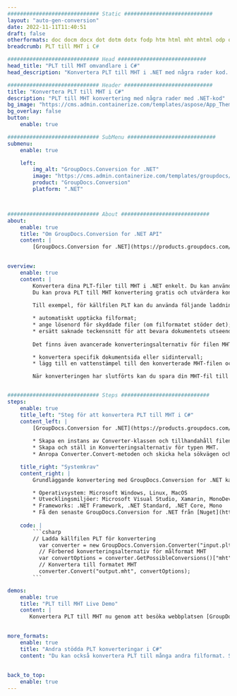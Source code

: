 ```yaml
---
############################# Static ############################
layout: "auto-gen-conversion"
date: 2022-11-11T11:40:51
draft: false
otherformats: doc docm docx dot dotm dotx fodp htm html mht mhtml odp odt otp pot potm potx pps ppsm ppsx ppt pptm pptx rtf
breadcrumb: PLT till MHT i C#

############################# Head ############################
head_title: "PLT till MHT omvandlare i C#"
head_description: "Konvertera PLT till MHT i .NET med några rader kod. Använd GroupDocs Document Conversion API för att konvertera över 160 filformat."

############################# Header ############################
title: "Konvertera PLT till MHT i C#"
description: "PLT till MHT konvertering med några rader med .NET-kod"
bg_image: "https://cms.admin.containerize.com/templates/aspose/App_Themes/V3/images/bg/header1.png"
bg_overlay: false
button:
    enable: true

############################# SubMenu ############################
submenu:
    enable: true

    left:
        img_alt: "GroupDocs.Conversion for .NET"
        image: "https://cms.admin.containerize.com/templates/groupdocs/images/product-logos/90x90-noborder/groupdocs-conversion-net.png"
        product: "GroupDocs.Conversion"
        platform: ".NET"



############################# About ############################
about:
    enable: true
    title: "Om GroupDocs.Conversion for .NET API"
    content: |
        [GroupDocs.Conversion for .NET](https://products.groupdocs.com/conversion/net/) kan användas för att konvertera Microsoft Word, Excel, PowerPoint, PDF, Visio och andra format. GroupDocs.Conversion är ett fristående API som är lämpligt för back-end och interna system där hög prestanda krävs. Det beror inte på någon programvara som Microsoft eller Open Office.
    

overview:
    enable: true
    content: |
        Konvertera dina PLT-filer till MHT i .NET enkelt. Du kan använda bara ett par C# kodrader i valfri plattform som du vill, som - Windows, Linux, macOS.
        Du kan prova PLT till MHT konvertering gratis och utvärdera konverteringsresultatens kvalitet. Tillsammans med enkla filkonverteringsscenarier kan du prova mer avancerade alternativ för att ladda källfilen PLT och för att spara resultatet MHT. 
        
        Till exempel, för källfilen PLT kan du använda följande laddningsalternativ:

        * automatiskt upptäcka filformat;
        * ange lösenord för skyddade filer (om filformatet stöder det);
        * ersätt saknade teckensnitt för att bevara dokumentets utseende.
        
        Det finns även avancerade konverteringsalternativ för filen MHT:

        * konvertera specifik dokumentsida eller sidintervall;
        * lägg till en vattenstämpel till den konverterade MHT-filen och många fler.

        När konverteringen har slutförts kan du spara din MHT-fil till den lokala filsökvägen eller någon tredje parts lagring som FTP, Amazon S3, Google Drive, Dropbox etc. Observera - för att konvertera PLT till {{ TO}} det finns inget behov av någon ytterligare programvara installerad - som MS Office, Open Office, Adobe Acrobat Reader etc.


############################# Steps ############################
steps:
    enable: true
    title_left: "Steg för att konvertera PLT till MHT i C#"
    content_left: |
        [GroupDocs.Conversion for .NET](https://products.groupdocs.com/conversion/net/) gör det enkelt för utvecklare att konvertera en PLT-fil till MHT med några rader kod.
        
        * Skapa en instans av Converter-klassen och tillhandahåll filen PLT med den fullständiga sökvägen
        * Skapa och ställ in Konverteringsalternativ för typen MHT.
        * Anropa Converter.Convert-metoden och skicka hela sökvägen och formatet (MHT) som en parameter

    title_right: "Systemkrav"
    content_right: |
        Grundläggande konvertering med GroupDocs.Conversion for .NET kan göras med bara några enkla steg. Våra API:er stöds på alla större plattformar och operativsystem. Innan du kör koden nedan, se till att du har följande förutsättningar installerade på ditt system.

        * Operativsystem: Microsoft Windows, Linux, MacOS
        * Utvecklingsmiljöer: Microsoft Visual Studio, Xamarin, MonoDevelop
        * Frameworks: .NET Framework, .NET Standard, .NET Core, Mono
        * Få den senaste GroupDocs.Conversion for .NET från [Nuget](https://www.nuget.org/packages/groupdocs.conversion)
         
    code: |
        ```csharp    
        // Ladda källfilen PLT för konvertering
          var converter = new GroupDocs.Conversion.Converter("input.plt");
          // Förbered konverteringsalternativ för målformat MHT
          var convertOptions = converter.GetPossibleConversions()["mht"].ConvertOptions;
          // Konvertera till formatet MHT
          converter.Convert("output.mht", convertOptions);
        ```

demos:
    enable: true
    title: "PLT till MHT Live Demo"
    content: |
       Konvertera PLT till MHT nu genom att besöka webbplatsen [GroupDocs.Conversion App](https://products.groupdocs.app/conversion/family). Onlinedemo har följande fördelar
          

more_formats:
    enable: true
    title: "Andra stödda PLT konverteringar i C#"
    content: "Du kan också konvertera PLT till många andra filformat. Se listan nedan."
       
       
back_to_top:
    enable: true
---
```

